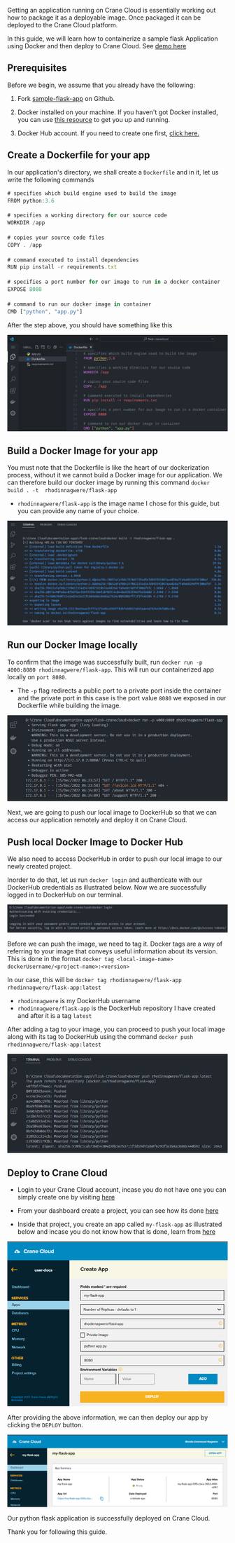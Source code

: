 Getting an application running on Crane Cloud is essentially working out how to package it as a deployable image. Once packaged it can be deployed to the Crane Cloud platform.

In this guide, we will learn how to containerize a sample flask Application using Docker and then deploy to Crane Cloud. See [demo here](https://my-flask-app-595ccbea-3653-495f-a047.cranecloud.io/)

## Prerequisites

Before we begin, we assume that you already have the following:

1. Fork [sample-flask-app](https://github.com/crane-cloud-Apps/sample-flask-app) on Github.

2. Docker installed on your machine. If you haven't got Docker installed, you can use [this resource](https://docs.docker.com/get-docker/) to get you up and running.

3. Docker Hub account. If you need to create one first, [click here.](https://hub.docker.com/signup)

## Create a Dockerfile for your app

In our application's directory, we shall create a `Dockerfile` and in it, let us write the following commands

```js
# specifies which build engine used to build the image
FROM python:3.6

# specifies a working directory for our source code
WORKDIR /app

# copies your source code files
COPY . /app

# command executed to install dependencies
RUN pip install -r requirements.txt

# specifies a port number for our image to run in a docker container
EXPOSE 8080

# command to run our docker image in container
CMD ["python", "app.py"]
```

After the step above, you should have something like this

![](../img/DockerfileFlask.png)

## Build a Docker Image for your app

You must note that the Dockerfile is like the heart of our dockerization process, without it we cannot build a Docker image for our application. We can therefore build our docker image by running this command `docker build . -t  rhodinnagwere/flask-app`

- `rhodinnagwere/flask-app` is the image name I chose for this guide, but you can provide any name of your choice.

![](../img/buildFlask.png)

## Run our Docker Image locally

To confirm that the image was successfully built, run `docker run -p 4000:8080 rhodinnagwere/flask-app`. This will run our containerized app locally on `port 8080`.

- The `-p` flag redirects a public port to a private port inside the container and the private port in this case is the port value `8080` we exposed in our Dockerfile while building the image.

![](../img/runFlaskLocally.png)

Next, we are going to push our local image to DockerHub so that we can access our application remotely and deploy it on Crane Cloud.

## Push local Docker Image to Docker Hub

We also need to access DockerHub in order to push our local image to our newly created project.

Inorder to do that, let us run `docker login` and authenticate with our DockerHub credentials as illustrated below. Now we are successfully logged in to DockerHub on our terminal.

![](../img/dockerLoginNode.png)

Before we can push the image, we need to tag it. Docker tags are a way of referring to your image that conveys useful information about its version. This is done in the format `docker tag <local-image-name> dockerUsername/<project-name>:<version>`

In our case, this will be `docker tag rhodinnagwere/flask-app rhodinnagwere/flask-app:latest`

- `rhodinnagwere` is my DockerHub username
- `rhodinnagwere/flask-app` is the DockerHub repository I have created and after it is a tag `latest`

After adding a tag to your image, you can proceed to push your local image along with its tag to DockerHub using the command `docker push rhodinnagwere/flask-app:latest`

![](../img/pushFlaskImage.png)

## Deploy to Crane Cloud

- Login to your Crane Cloud account, incase you do not have one you can simply create one by visiting [here](../authentication/registration.md)

- From your dashboard create a project, you can see how its done [here](../projects/projects.md)

- Inside that project, you create an app called `my-flask-app` as illustrated below and incase you do not know how that is done, learn from [here](../applications/deployApp.md)

![](../img/deployFlask.png)

After providing the above information, we can then deploy our app by clicking the `DEPLOY` button.

![](../img/deployFlaskSuccess.png)

Our python flask application is successfully deployed on Crane Cloud.

Thank you for following this guide.
